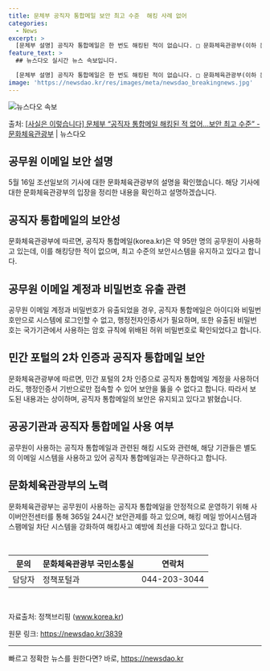 ```yaml
---
title: 문체부 공직자 통합메일 보안 최고 수준  해킹 사례 없어
categories:
  - News
excerpt: >
  [문체부 설명] 공직자 통합메일은 한 번도 해킹된 적이 없습니다. □ 문화체육관광부(이하 문체부)가 관리하고…
feature_text: >
  ## 뉴스다오 실시간 뉴스 속보입니다.

  [문체부 설명] 공직자 통합메일은 한 번도 해킹된 적이 없습니다. □ 문화체육관광부(이하 문체부)가 관리하고…
image: 'https://newsdao.kr/res/images/meta/newsdao_breakingnews.jpg'
---
```


![뉴스다오 속보](https://newsdao.kr/res/images/meta/newsdao_breakingnews.jpg)

<p>출처: <a href="https://newsdao.kr/3839" rel="dofollow">[사실은 이렇습니다] 문체부 “공직자 통합메일 해킹된 적 없어…보안 최고 수준” - 문화체육관광부</a> | 뉴스다오</p>

<h2 data-ke-size="size26">공무원 이메일 보안 설명</h2>
<p data-ke-size="size16">5월 16일 조선일보의 기사에 대한 문화체육관광부의 설명을 확인했습니다. 해당 기사에 대한 문화체육관광부의 입장을 정리한 내용을 확인하고 설명하겠습니다.</p>

<h2>공직자 통합메일의 보안성</h2>
<p data-ke-size="size16">문화체육관광부에 따르면, 공직자 통합메일(korea.kr)은 약 95만 명의 공무원이 사용하고 있는데, 이를 해킹당한 적이 없으며, 최고 수준의 보안시스템을 유지하고 있다고 합니다.</p>

<h2>공무원 이메일 계정과 비밀번호 유출 관련</h2>
<p data-ke-size="size16">공무원 이메일 계정과 비밀번호가 유출되었을 경우, 공직자 통합메일은 아이디와 비밀번호만으로 시스템에 로그인할 수 없고, 행정전자인증서가 필요하며, 또한 유출된 비밀번호는 국가기관에서 사용하는 암호 규칙에 위배된 허위 비밀번호로 확인되었다고 합니다.</p>

<h2>민간 포털의 2차 인증과 공직자 통합메일 보안</h2>
<p data-ke-size="size16">문화체육관광부에 따르면, 민간 포털의 2차 인증으로 공직자 통합메일 계정을 사용하더라도, 행정인증서 기반으로만 접속할 수 있어 보안을 뚫을 수 없다고 합니다. 따라서 보도된 내용과는 상이하며, 공직자 통합메일의 보안은 유지되고 있다고 밝혔습니다.</p>

<h2>공공기관과 공직자 통합메일 사용 여부</h2>
<p data-ke-size="size16">공무원이 사용하는 공직자 통합메일과 관련된 해킹 시도와 관련해, 해당 기관들은 별도의 이메일 시스템을 사용하고 있어 공직자 통합메일과는 무관하다고 합니다.</p>

<h2>문화체육관광부의 노력</h2>
<p data-ke-size="size16">문화체육관광부는 공무원이 사용하는 공직자 통합메일을 안정적으로 운영하기 위해 사이버안전센터를 통해 365일 24시간 보안관제를 하고 있으며, 해킹 메일 방어시스템과 스팸메일 차단 시스템을 강화하여 해킹사고 예방에 최선을 다하고 있다고 합니다.</p>

<p data-ke-size="size16">&nbsp;</p>
<table>
	<thead>
		<tr>
			<th>문의</th>
			<th>문화체육관광부 국민소통실</th>
			<th>연락처</th>
		</tr>
	</thead>
	<tbody>
		<tr>
			<td>담당자</td>
			<td>정책포털과</td>
			<td>044-203-3044</td>
		</tr>
	</tbody>
</table>
<p data-ke-size="size16">&nbsp;</p>
<p data-ke-size="size16">자료출처: 정책브리핑 (<a href="www.korea.kr">www.korea.kr</a>)</p>
<p data-ke-size="size16">원문 링크: <a href="https://newsdao.kr/3839">https://newsdao.kr/3839</a></p>
<hr> 

빠르고 정확한 뉴스를 원한다면? 바로, <a href="https://newsdao.kr" rel="dofollow">https://newsdao.kr</a>


